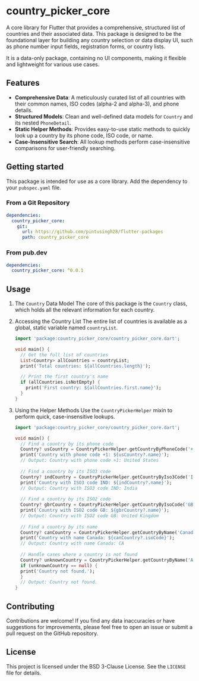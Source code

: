 # country_picker_core

A core library for Flutter that provides a comprehensive, structured list of countries and their associated data. This
package is designed to be the foundational layer for building any country selection or data display UI, such as phone
number input fields, registration forms, or country lists.

It is a data-only package, containing no UI components, making it flexible and lightweight for various use cases.

## Features

- **Comprehensive Data**: A meticulously curated list of all countries with their common names, ISO codes (alpha-2 and
  alpha-3), and phone details.
- **Structured Models**: Clean and well-defined data models for `Country` and its nested `PhoneDetail`.
- **Static Helper Methods**: Provides easy-to-use static methods to quickly look up a country by its phone code, ISO
  code, or name.
- **Case-Insensitive Search**: All lookup methods perform case-insensitive comparisons for user-friendly searching.

## Getting started

This package is intended for use as a core library. Add the dependency to your `pubspec.yaml` file.

### From a Git Repository

```yaml
dependencies:
  country_picker_core:
    git:
      url: https://github.com/pintusingh28/flutter-packages
      path: country_picker_core
```

### From pub.dev

```yaml
dependencies:
  country_picker_core: ^0.0.1
```

## Usage

1. The `Country` Data Model
   The core of this package is the `Country` class, which holds all the relevant information for each country.

2. Accessing the Country List
   The entire list of countries is available as a global, static variable named `countryList`.

    ```dart
    import 'package:country_picker_core/country_picker_core.dart';
    
    void main() {
      // Get the full list of countries
      List<Country> allCountries = countryList;
      print('Total countries: ${allCountries.length}');
    
      // Print the first country's name
      if (allCountries.isNotEmpty) {
        print('First country: ${allCountries.first.name}');
      }
    }
    ```

3. Using the Helper Methods
   Use the `CountryPickerHelper` mixin to perform quick, case-insensitive lookups.

    ```dart
    import 'package:country_picker_core/country_picker_core.dart';
    
    void main() {
      // Find a country by its phone code
      Country? usCountry = CountryPickerHelper.getCountryByPhoneCode('+1');
      print('Country with phone code +1: ${usCountry?.name}');
      // Output: Country with phone code +1: United States
      
      // Find a country by its ISO3 code
      Country? indCountry = CountryPickerHelper.getCountryByIso3Code('IND');
      print('Country with ISO3 code IND: ${indCountry?.name}');
      // Output: Country with ISO3 code IND: India
      
      // Find a country by its ISO2 code
      Country? gbrCountry = CountryPickerHelper.getCountryByIsoCode('GB');
      print('Country with ISO2 code GB: ${gbrCountry?.name}');
      // Output: Country with ISO2 code GB: United Kingdom
      
      // Find a country by its name
      Country? canCountry = CountryPickerHelper.getCountryByName('Canada');
      print('Country with name Canada: ${canCountry?.isoCode}');
      // Output: Country with name Canada: CA
      
      // Handle cases where a country is not found
      Country? unknownCountry = CountryPickerHelper.getCountryByName('Atlantis');
      if (unknownCountry == null) {
      print('Country not found.');
      }
      // Output: Country not found.
    }
    ```

## Contributing

Contributions are welcome! If you find any data inaccuracies or have suggestions for improvements, please feel free
to open an issue or submit a pull request on the GitHub repository.

## License

This project is licensed under the BSD 3-Clause License. See the `LICENSE` file for details.